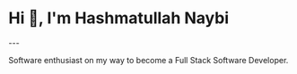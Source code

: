 
<h1 align="left">Hi 👋, I'm Hashmatullah Naybi</h1>
<p>---</p>
Software enthusiast on my way to become a Full Stack Software Developer.




